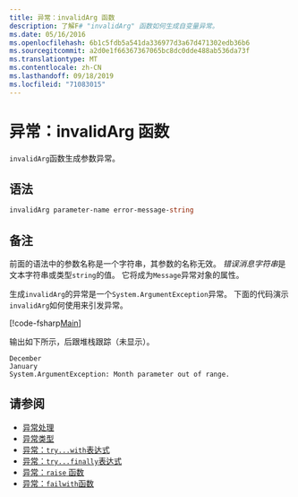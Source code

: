 ```yaml
---
title: 异常：invalidArg 函数
description: 了解F# "invalidArg" 函数如何生成自变量异常。
ms.date: 05/16/2016
ms.openlocfilehash: 6b1c5fdb5a541da336977d3a67d471302edb36b6
ms.sourcegitcommit: a2d0e1f66367367065bc8dc0dde488ab536da73f
ms.translationtype: MT
ms.contentlocale: zh-CN
ms.lasthandoff: 09/18/2019
ms.locfileid: "71083015"
---
```

# <a name="exceptions-the-invalidarg-function"></a>异常：invalidArg 函数

`invalidArg`函数生成参数异常。

## <a name="syntax"></a>语法

```fsharp
invalidArg parameter-name error-message-string
```

## <a name="remarks"></a>备注

前面的语法中的参数名称是一个字符串，其参数的名称无效。 *错误消息字符串*是文本字符串或类型`string`的值。 它将成为`Message`异常对象的属性。

生成`invalidArg`的异常是一个`System.ArgumentException`异常。 下面的代码演示`invalidArg`如何使用来引发异常。

[!code-fsharp[Main](~/samples/snippets/fsharp/lang-ref-2/snippet6101.fs)]

输出如下所示，后跟堆栈跟踪（未显示）。

```console
December
January
System.ArgumentException: Month parameter out of range.
```

## <a name="see-also"></a>请参阅

- [异常处理](index.md)
- [异常类型](exception-types.md)
- [异常：`try...with`表达式](the-try-with-expression.md)
- [异常：`try...finally`表达式](the-try-finally-expression.md)
- [异常：`raise` 函数](the-raise-function.md)
- [异常：`failwith`函数](the-failwith-function.md)
